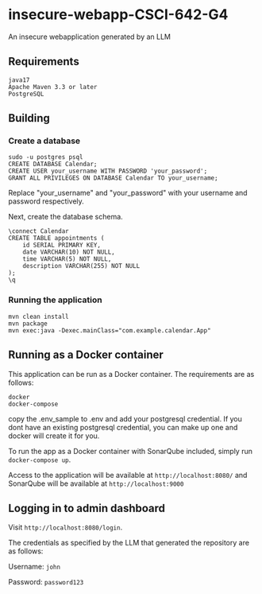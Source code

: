 # insecure-webapp-CSCI-642-G4
An insecure webapplication generated by an LLM

## Requirements

	java17
	Apache Maven 3.3 or later
	PostgreSQL

## Building

### Create a database

    sudo -u postgres psql
    CREATE DATABASE Calendar;
    CREATE USER your_username WITH PASSWORD 'your_password';
    GRANT ALL PRIVILEGES ON DATABASE Calendar TO your_username;

Replace "your_username" and "your_password" with your username and password respectively.

Next, create the database schema.

    \connect Calendar
    CREATE TABLE appointments (
        id SERIAL PRIMARY KEY,
        date VARCHAR(10) NOT NULL,
        time VARCHAR(5) NOT NULL,
        description VARCHAR(255) NOT NULL
    );
    \q

### Running the application


	mvn clean install
	mvn package
	mvn exec:java -Dexec.mainClass="com.example.calendar.App"

## Running as a Docker container

This application can be run as a Docker container. The requirements are as follows:

    docker
    docker-compose

copy the .env_sample to .env and add your postgresql credential. If you dont have an existing postgresql credential, you can make up one
and docker will create it for you.

To run the app as a Docker container with SonarQube included, simply run ``docker-compose up``. 

Access to the application will be available at ``http://localhost:8080/`` and SonarQube will be available at ``http://localhost:9000``

## Logging in to admin dashboard

Visit ``http://localhost:8080/login``.

The credentials as specified by the LLM that generated the repository are as follows:

Username: ``john``

Password: ``password123``
